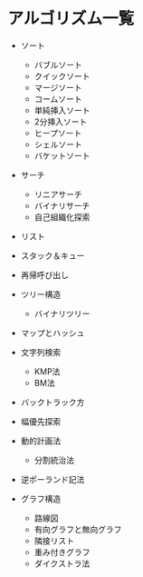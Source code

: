 # アルゴリズム一覧

- ソート
  - バブルソート
  - クイックソート
  - マージソート
  - コームソート
  - 単純挿入ソート
  - 2分挿入ソート
  - ヒープソート
  - シェルソート
  - バケットソート

- サーチ
  - リニアサーチ
  - バイナリサーチ
  - 自己組織化探索

- リスト

- スタック＆キュー

- 再帰呼び出し
- ツリー構造
  - バイナリツリー
- マップとハッシュ
- 文字列検索
  - KMP法
  - BM法
- バックトラック方
- 幅優先探索
- 動的計画法
  - 分割統治法
- 逆ポーランド記法
- グラフ構造
  - 路線図
  - 有向グラフと無向グラフ
  - 隣接リスト
  - 重み付きグラフ
  - ダイクストラ法